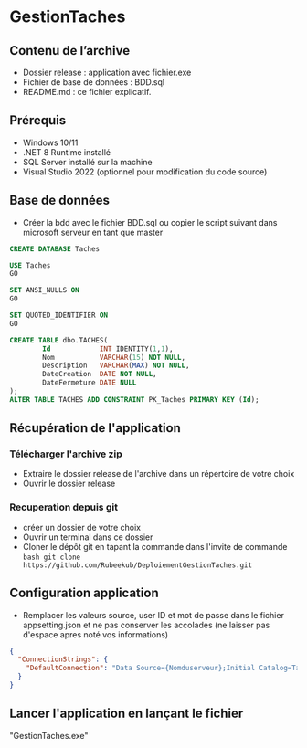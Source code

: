 # GestionTaches

## Contenu de l’archive
- Dossier release : application avec fichier.exe 
- Fichier de base de données : BDD.sql
- README.md : ce fichier explicatif.

## Prérequis
- Windows 10/11
- .NET 8 Runtime installé
- SQL Server installé sur la machine
- Visual Studio 2022 (optionnel pour modification du code source)

## Base de données
- Créer la bdd avec le fichier BDD.sql ou copier le script suivant dans microsoft serveur en tant que master
```SQL
CREATE DATABASE Taches

USE Taches
GO

SET ANSI_NULLS ON
GO

SET QUOTED_IDENTIFIER ON
GO

CREATE TABLE dbo.TACHES(
        Id            INT IDENTITY(1,1),
        Nom           VARCHAR(15) NOT NULL,
        Description   VARCHAR(MAX) NOT NULL,
        DateCreation  DATE NOT NULL,
        DateFermeture DATE NULL
);
ALTER TABLE TACHES ADD CONSTRAINT PK_Taches PRIMARY KEY (Id);
```

## Récupération de l'application

### Télécharger l'archive zip 
- Extraire le dossier release de l'archive dans un répertoire de votre choix
- Ouvrir le dossier release


### Recuperation depuis git
- créer un dossier de votre choix
- Ouvrir un terminal dans ce dossier
- Cloner le dépôt git en tapant la commande dans l'invite de commande 
```bash git clone https://github.com/Rubeekub/DeploiementGestionTaches.git ```


## Configuration application
- Remplacer les valeurs source, user ID et mot de passe  dans le fichier appsetting.json et ne pas conserver les accolades
(ne laisser pas d'espace apres noté vos informations)
``` JSON
{
  "ConnectionStrings": {
    "DefaultConnection": "Data Source={Nomduserveur};Initial Catalog=Taches;Persist Security Info=True;User ID={NomUtilisateur};Password={Mot de passe};Trust Server Certificate=True",
  }
}
```

## Lancer l'application en lançant le fichier 
"GestionTaches.exe"